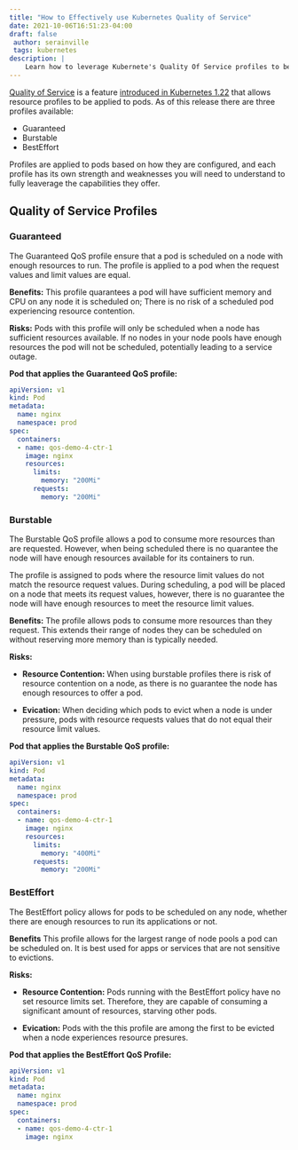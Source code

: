 ```yaml
---
title: "How to Effectively use Kubernetes Quality of Service"
date: 2021-10-06T16:51:23-04:00
draft: false
 author: serainville
 tags: kubernetes
description: |
    Learn how to leverage Kubernete's Quality Of Service profiles to better control pod evications and resource utilization.
---
```


[Quality of Service](https://kubernetes.io/docs/tasks/configure-pod-container/quality-service-pod/#create-a-pod-that-gets-assigned-a-qos-class-of-guaranteed) is a feature [introduced in Kubernetes 1.22](https://kubernetes.io/blog/2021/08/04/kubernetes-1-22-release-announcement/) that allows resource profiles to be applied to pods. As of this release there are three profiles available:

- Guaranteed
- Burstable
- BestEffort

Profiles are applied to pods based on how they are configured, and each profile has its own strength and weaknesses you will need to understand to fully leaverage the capabilities they offer.


## Quality of Service Profiles
### Guaranteed
The Guaranteed QoS profile ensure that a pod is scheduled on a node with enough resources to run. The profile is applied to a pod when the request values and limit values are equal.

**Benefits:**
This profile quarantees a pod will have sufficient memory and CPU on any node it is scheduled on; There is no risk of a scheduled pod experiencing resource contention.

**Risks:**
Pods with this profile will only be scheduled when a node has sufficient resources available. If no nodes in your node pools have enough resources the pod will not be scheduled, potentially leading to a service outage.

**Pod that applies the Guaranteed QoS profile:**
```yaml
apiVersion: v1
kind: Pod
metadata:
  name: nginx
  namespace: prod
spec:
  containers:
  - name: qos-demo-4-ctr-1
    image: nginx
    resources:
      limits:
        memory: "200Mi"
      requests:
        memory: "200Mi"
```

### Burstable
The Burstable QoS profile allows a pod to consume more resources than are requested. However, when being scheduled there is no quarantee the node will have enough resources available for its containers to run.

The profile is assigned to pods where the resource limit values do not match the resource request values. During scheduling, a pod will be placed on a node that meets its request values, however, there is no guarantee the node will have enough resources to meet the resource limit values.

**Benefits:**
The profile allows pods to consume more resources than they request. This extends their range of nodes they can be scheduled on without reserving more memory than is typically needed.

**Risks:**
- **Resource Contention:** When using burstable profiles there is risk of resource contention on a node, as there is no guarantee the node has enough resources to offer a pod.

- **Evication:** When deciding which pods to evict when a node is under pressure, pods with resource requests values that do not equal their resource limit values.

**Pod that applies the Burstable QoS profile:**
```yaml
apiVersion: v1
kind: Pod
metadata:
  name: nginx
  namespace: prod
spec:
  containers:
  - name: qos-demo-4-ctr-1
    image: nginx
    resources:
      limits:
        memory: "400Mi"
      requests:
        memory: "200Mi"
```


### BestEffort
The BestEffort policy allows for pods to be scheduled on any node, whether there are enough resources to run its applications or not.

**Benefits**
This profile allows for the largest range of node pools a pod can be scheduled on. It is best used for apps or services that are not sensitive to evictions.

**Risks:**
- **Resource Contention:** Pods running with the BestEffort policy have no set resource limits set. Therefore, they are capable of consuming a significant amount of resources, starving other pods.

- **Evication:** Pods with the this profile are among the first to be evicted when a node experiences resource presures.

**Pod that applies the BestEffort QoS Profile:**
```yaml
apiVersion: v1
kind: Pod
metadata:
  name: nginx
  namespace: prod
spec:
  containers:
  - name: qos-demo-4-ctr-1
    image: nginx
```






